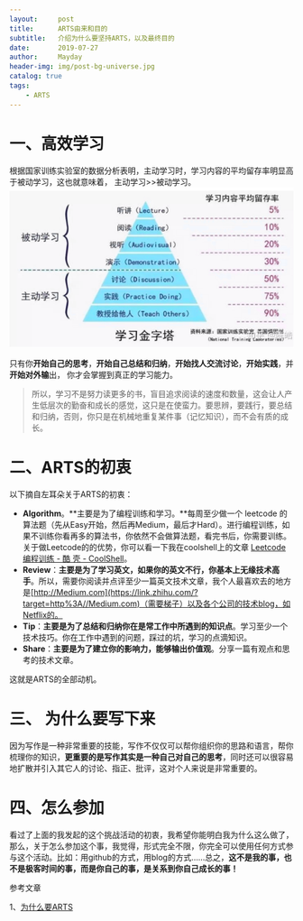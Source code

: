 ```yaml
---
layout:     post
title:      ARTS由来和目的
subtitle:   介绍为什么要坚持ARTS，以及最终目的
date:       2019-07-27
author:     Mayday
header-img: img/post-bg-universe.jpg
catalog: true
tags:
    - ARTS
---
```


# 一、高效学习

  根据国家训练实验室的数据分析表明，主动学习时，学习内容的平均留存率明显高于被动学习，这也就意味着，
  主动学习>>被动学习。
  ![学习留存率金字塔](https://github.com/mayday05/mayday05.github.io/blob/master/img/2019-07-29%E5%AD%A6%E4%B9%A0%E7%95%99%E5%AD%98%E7%8E%87%E9%87%91%E5%AD%97%E5%A1%94.png)

  只有你**开始自己的思考**，**开始自己总结和归纳**，**开始找人交流讨论**，**开始实践**，并**开始对外输**出，
  你才会掌握到真正的学习能力。

> ​    所以，学习不是努力读更多的书，盲目追求阅读的速度和数量，这会让人产生低层次的勤奋和成长的感觉，这只是在使蛮力。要思辨，要践行，要总结和归纳，否则，你只是在机械地重复某件事（记忆知识），而不会有质的成长。
>

  

# 二、ARTS的初衷

以下摘自左耳朵关于ARTS的初衷：

- **Algorithm**。**主要是为了编程训练和学习。**每周至少做一个 leetcode 的算法题（先从Easy开始，然后再Medium，最后才Hard）。进行编程训练，如果不训练你看再多的算法书，你依然不会做算法题，看完书后，你需要训练。关于做Leetcode的的优势，你可以看一下我在coolshell上的文章 [Leetcode      编程训练 - 酷 壳 - CoolShell](https://link.zhihu.com/?target=https%3A//coolshell.cn/articles/12052.html)。
- **Review**：**主要是为了学习英文，如果你的英文不行，你基本上无缘技术高手**。所以，需要你阅读并点评至少一篇英文技术文章，我个人最喜欢去的地方是[http://Medium.com](https://link.zhihu.com/?target=http%3A//Medium.com)（需要梯子）以及各个公司的技术blog，如Netflix的。
- **Tip**：**主要是为了总结和归纳你在是常工作中所遇到的知识点**。学习至少一个技术技巧。你在工作中遇到的问题，踩过的坑，学习的点滴知识。
- **Share**：**主要是为了建立你的影响力，能够输出价值观**。分享一篇有观点和思考的技术文章。

这就是ARTS的全部动机。

# 三、 为什么要写下来
因为写作是一种非常重要的技能，写作不仅仅可以帮你组织你的思路和语言，帮你梳理你的知识，**更重要的是写作其实是一种自己对自己的思考**，同时还可以很容易地扩散并引入其它人的讨论、指正、批评，这对个人来说是非常重要的。

# 四、怎么参加

看过了上面的我发起的这个挑战活动的初衷，我希望你能明白我为什么这么做了，那么，关于怎么参加这个事，我觉得，形式完全不限，你完全可以使用任何方式参与这个活动。比如：用github的方式，用blog的方式……总之，**这不是我的事，也不是极客时间的事，而是你自己的事，是关系到你自己成长的事！**



参考文章

1、[为什么要ARTS](https://www.zhihu.com/question/301150832)

  